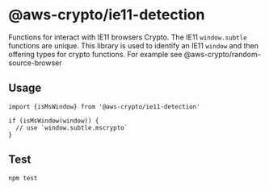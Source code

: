 # @aws-crypto/ie11-detection

Functions for interact with IE11 browsers Crypto. The IE11 `window.subtle` functions are unique.
This library is used to identify an IE11 `window` and then offering types for crypto functions.
For example see @aws-crypto/random-source-browser

## Usage

```
import {isMsWindow} from '@aws-crypto/ie11-detection'

if (isMsWindow(window)) {
  // use `window.subtle.mscrypto`
}

```

## Test

`npm test`
